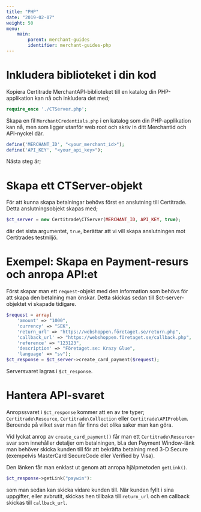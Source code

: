 ```yaml
---
title: "PHP"
date: "2019-02-07"
weight: 50
menu: 
    main:
        parent: merchant-guides
        identifier: merchant-guides-php
---
```


# Inkludera biblioteket i din kod

Kopiera Certitrade MerchantAPI-biblioteket till en katalog din PHP-applikation kan nå och inkludera det med;

```php
require_once './CTServer.php';
```

Skapa en fil `MerchantCredentials.php` i en katalog som din PHP-applikation kan nå, men som ligger utanför web root och skriv in ditt Merchantid och API-nyckel där.

```php
define('MERCHANT_ID', "<your_merchant_id>");
define('API_KEY', "<your_api_key>");
```

Nästa steg är;

# Skapa ett CTServer-objekt

För att kunna skapa betalningar behövs först en anslutning till Certitrade. Detta anslutningsobjekt skapas med;

```php
$ct_server = new Certitrade\CTServer(MERCHANT_ID, API_KEY, true);
```

där det sista argumentet, `true`, berättar att vi vill skapa anslutningen mot Certitrades testmiljö.

# Exempel: Skapa en Payment-resurs och anropa API:et

Först skapar man ett `request`-objekt med den information som behövs för att skapa den betalning man önskar. Detta skickas sedan till $ct-server-objektet vi skapade tidigare.

```php
$request = array(
    'amount' => "1000",
    'currency' => "SEK",
    'return_url' => "https://webshoppen.företaget.se/return.php",
    'callback_url' => "https://webshoppen.företaget.se/callback.php",
    'reference' => "123123",
    'description' => "Företaget.se: Krazy Glue",
    'language' => "sv");
$ct_response = $ct_server->create_card_payment($request);
```

Serversvaret lagras i `$ct_response`.

# Hantera API-svaret

Anropssvaret i `$ct_response` kommer att en av tre typer; `Certitrade\Resource`, `Certitrade\Collection` eller `Certitrade\APIProblem`. Beroende på vilket svar man får finns det olika saker man kan göra.

Vid lyckat anrop av `create_card_payment()` får man ett `Certitrade\Resource`-svar som innehåller detaljer om betalningen, bl.a den Payment Window-länk man behöver skicka kunden till för att bekräfta betalning med 3-D Secure (exempelvis MasterCard SecureCode eller Verified by Visa).

Den länken får man enklast ut genom att anropa hjälpmetoden `getLink()`.

```php
$ct_response->getLink("paywin"):
```

som man sedan kan skicka vidare kunden till. När kunden fyllt i sina uppgifter, eller avbrutit, skickas hen tillbaka till `return_url` och en callback skickas till `callback_url`.
